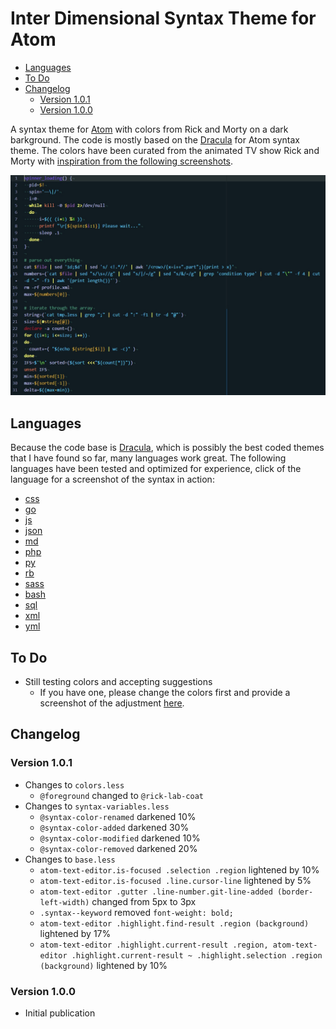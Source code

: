 # Inter Dimensional Syntax Theme for Atom


<!-- @import "[TOC]" {cmd="toc" depthFrom=2 depthTo=6 orderedList=false} -->
<!-- code_chunk_output -->

* [Languages](#languages)
* [To Do](#to-do)
* [Changelog](#changelog)
	* [Version 1.0.1](#version-101)
	* [Version 1.0.0](#version-100)

<!-- /code_chunk_output -->


A syntax theme for [Atom](https://atom.io/) with colors from Rick and Morty on a dark barkground. The code is mostly based on the [Dracula](https://atom.io/themes/dracula-syntax) for Atom syntax theme. The colors have been curated from the animated TV show Rick and Morty with [inspiration from the following screenshots](inspiration/).

![bash](screenshots/sh.jpg)

## Languages
Because the code base is [Dracula](https://atom.io/themes/dracula-syntax), which is possibly the best coded themes that I have found so far, many languages work great. The following languages have been tested and optimized for experience, click of the language for a screenshot of the syntax in action:
* [css](screenshots/css.jpg)
* [go](screenshots/go.jpg)
* [js](screenshots/js.jpg)
* [json](screenshots/json.jpg)
* [md](screenshots/md.jpg)
* [php](screenshots/php.jpg)
* [py](screenshots/py.jpg)
* [rb](screenshots/rb.jpg)
* [sass](screenshots/sass.jpg)
* [bash](screenshots/bash.jpg)
* [sql](screenshots/sql.jpg)
* [xml](screenshots/xml.jpg)
* [yml](screenshots/yml.jpg)

## To Do
* Still testing colors and accepting suggestions
  * If you have one, please change the colors first and provide a screenshot of the adjustment [here](https://github.com/tommybonobo/inter-dimensional-syntax/issues).

## Changelog
### Version 1.0.1
* Changes to `colors.less`
  * `@foreground` changed to `@rick-lab-coat`
* Changes to `syntax-variables.less`
	* `@syntax-color-renamed` darkened 10%
	* `@syntax-color-added` darkened 30%
	* `@syntax-color-modified` darkened 10%
	* `@syntax-color-removed` darkened 20%
* Changes to `base.less`
  * `atom-text-editor.is-focused .selection .region` lightened by 10%
  * `atom-text-editor.is-focused .line.cursor-line` lightened by 5%
  * `atom-text-editor .gutter .line-number.git-line-added (border-left-width)` changed from 5px to 3px
  * `.syntax--keyword` removed `font-weight: bold;`
  * `atom-text-editor .highlight.find-result .region (background)` lightened by 17%
  * `atom-text-editor .highlight.current-result .region,
  atom-text-editor .highlight.current-result ~ .highlight.selection .region (background)` lightened by 10%
### Version 1.0.0
* Initial publication
